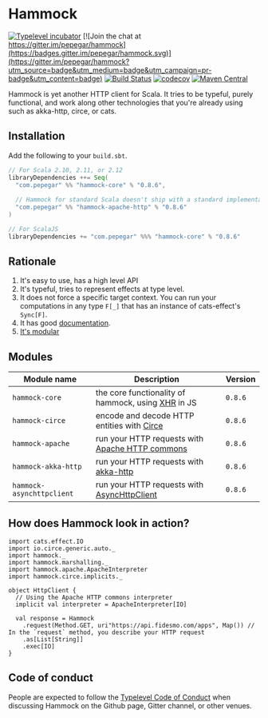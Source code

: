 # Hammock

[![Typelevel incubator](https://img.shields.io/badge/typelevel-incubator-F51C2B.svg)](http://typelevel.org/projects)
[![Join the chat at https://gitter.im/pepegar/hammock](https://badges.gitter.im/pepegar/hammock.svg)](https://gitter.im/pepegar/hammock?utm_source=badge&utm_medium=badge&utm_campaign=pr-badge&utm_content=badge)
[![Build Status](https://travis-ci.org/pepegar/hammock.svg?branch=master)](https://travis-ci.org/pepegar/hammock)
[![codecov](https://codecov.io/gh/pepegar/hammock/branch/master/graph/badge.svg)](https://codecov.io/gh/pepegar/hammock)
[![Maven Central](https://img.shields.io/maven-central/v/com.pepegar/hammock-core_2.12.svg)]()

Hammock is yet another HTTP client for Scala.  It tries to be typeful,
purely functional, and work along other technologies that you're
already using such as akka-http, circe, or cats.

## Installation

Add the following to your `build.sbt`.

```scala
// For Scala 2.10, 2.11, or 2.12
libraryDependencies ++= Seq(
  "com.pepegar" %% "hammock-core" % "0.8.6",
  
  // Hammock for standard Scala doesn't ship with a standard implementation
  "com.pepegar" %% "hammock-apache-http" % "0.8.6"
)

// For ScalaJS
libraryDependencies += "com.pepegar" %%% "hammock-core" % "0.8.6"
```


## Rationale

1. It's easy to use, has a high level API
2. It's typeful, tries to represent effects at type level.
3. It does not force a specific target context. You can run your computations in any type `F[_]` that has an instance of cats-effect's `Sync[F]`.
4. It has good [documentation][docs].
5. [It's modular](#modules)

[httpcommons]: http://hc.apache.org/
[xhr]: https://developer.mozilla.org/en-US/docs/Web/API/XMLHttpRequest
[docs]: http://pepegar.com/hammock
[circe]: http://circe.io
[akka-http]: https://doc.akka.io/docs/akka-http/current/scala/http/
[async-http-client]: https://github.com/asynchttpclient/async-http-client


## Modules

| Module name          | Description                                | Version |
| -------------------- | ------------------------------------------ | ------- |
| `hammock-core`      | the core functionality of hammock, using [XHR][xhr] in JS | `0.8.6` |
| `hammock-circe`      | encode and decode HTTP entities with [Circe][circe] | `0.8.6` |
| `hammock-apache`      | run your HTTP requests with [Apache HTTP commons][httpcommons] | `0.8.6` |
| `hammock-akka-http`  | run your HTTP requests with [akka-http][akka-http] | `0.8.6` |
| `hammock-asynchttpclient`  | run your HTTP requests with [AsyncHttpClient][async-http-client] | `0.8.6` |


## How does Hammock look in action?

```tut:silent
import cats.effect.IO
import io.circe.generic.auto._
import hammock._
import hammock.marshalling._
import hammock.apache.ApacheInterpreter
import hammock.circe.implicits._

object HttpClient {
  // Using the Apache HTTP commons interpreter
  implicit val interpreter = ApacheInterpreter[IO]

  val response = Hammock
    .request(Method.GET, uri"https://api.fidesmo.com/apps", Map()) // In the `request` method, you describe your HTTP request
    .as[List[String]]
    .exec[IO]
}
```

## Code of conduct

People are expected to follow the [Typelevel Code of Conduct](http://typelevel.org/conduct.html) when discussing Hammock on the Github page, Gitter channel, or other venues.
